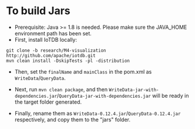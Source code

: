 # To build Jars
- Prerequisite: Java >= 1.8 is needed. Please make sure the JAVA_HOME environment path has been set.
- First, install IoTDB locally:
```
git clone -b research/M4-visualization http://github.com/apache/iotdb.git
mvn clean install -DskipTests -pl -distribution
```

- Then, set the `finalName` and `mainClass` in the pom.xml as `WriteData`/`QueryData`.

- Next, run `mvn clean package`, and then `WriteData-jar-with-dependencies.jar`/`QueryData-jar-with-dependencies.jar` will be ready in the target folder generated.

- Finally, rename them as `WriteData-0.12.4.jar`/`QueryData-0.12.4.jar` respectively, and copy them to the "jars" folder.
